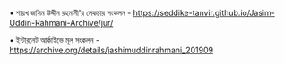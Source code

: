 • শায়খ জসিম উদ্দীন রহমানী'র লেকচার সংকলন - https://seddike-tanvir.github.io/Jasim-Uddin-Rahmani-Archive/jur/


• ইন্টারনেট আর্কাইভে মূল সংকলন -
https://archive.org/details/jashimuddinrahmani_201909
